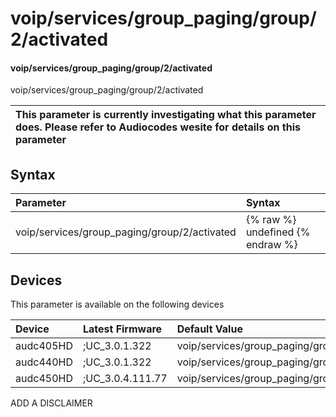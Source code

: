 ﻿---
description: voip/services/group_paging/group/2/activated
search: false
---

# voip/services/group_paging/group/2/activated

#### voip/services/group_paging/group/2/activated

voip/services/group_paging/group/2/activated


| This parameter is currently investigating what this parameter does. Please refer to Audiocodes wesite for details on this parameter | 
| :--- |

## Syntax
| Parameter | Syntax |
| :--- | :--- |
|voip/services/group_paging/group/2/activated | {% raw %} undefined {% endraw %}|

## Devices
This parameter is available on the following devices

| Device | Latest Firmware | Default Value |
|:---|:---|:---|
| audc405HD | ;UC_3.0.1.322 | voip/services/group_paging/group/2/activated=0 
| audc440HD | ;UC_3.0.1.322 | voip/services/group_paging/group/2/activated=0 
| audc450HD | ;UC_3.0.4.111.77 | voip/services/group_paging/group/2/activated=0 

ADD A DISCLAIMER
